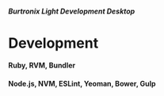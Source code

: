 
##### Burtronix *Light* Development Desktop

# Development

#### Ruby, RVM, Bundler
#### Node.js, NVM, ESLint, Yeoman, Bower, Gulp

